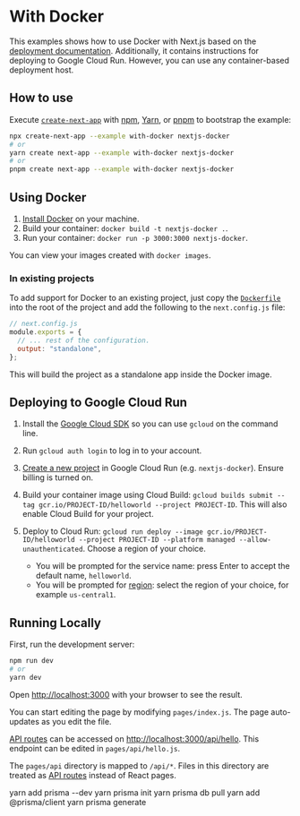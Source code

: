 # With Docker

This examples shows how to use Docker with Next.js based on the [deployment documentation](https://nextjs.org/docs/deployment#docker-image). Additionally, it contains instructions for deploying to Google Cloud Run. However, you can use any container-based deployment host.

## How to use

Execute [`create-next-app`](https://github.com/vercel/next.js/tree/canary/packages/create-next-app) with [npm](https://docs.npmjs.com/cli/init), [Yarn](https://yarnpkg.com/lang/en/docs/cli/create/), or [pnpm](https://pnpm.io) to bootstrap the example:

```bash
npx create-next-app --example with-docker nextjs-docker
# or
yarn create next-app --example with-docker nextjs-docker
# or
pnpm create next-app --example with-docker nextjs-docker
```

## Using Docker

1. [Install Docker](https://docs.docker.com/get-docker/) on your machine.
1. Build your container: `docker build -t nextjs-docker .`.
1. Run your container: `docker run -p 3000:3000 nextjs-docker`.

You can view your images created with `docker images`.

### In existing projects

To add support for Docker to an existing project, just copy the [`Dockerfile`](https://github.com/vercel/next.js/blob/canary/examples/with-docker/Dockerfile) into the root of the project and add the following to the `next.config.js` file:

```js
// next.config.js
module.exports = {
  // ... rest of the configuration.
  output: "standalone",
};
```

This will build the project as a standalone app inside the Docker image.

## Deploying to Google Cloud Run

1. Install the [Google Cloud SDK](https://cloud.google.com/sdk/docs/install) so you can use `gcloud` on the command line.
1. Run `gcloud auth login` to log in to your account.
1. [Create a new project](https://cloud.google.com/run/docs/quickstarts/build-and-deploy) in Google Cloud Run (e.g. `nextjs-docker`). Ensure billing is turned on.
1. Build your container image using Cloud Build: `gcloud builds submit --tag gcr.io/PROJECT-ID/helloworld --project PROJECT-ID`. This will also enable Cloud Build for your project.
1. Deploy to Cloud Run: `gcloud run deploy --image gcr.io/PROJECT-ID/helloworld --project PROJECT-ID --platform managed --allow-unauthenticated`. Choose a region of your choice.

   - You will be prompted for the service name: press Enter to accept the default name, `helloworld`.
   - You will be prompted for [region](https://cloud.google.com/run/docs/quickstarts/build-and-deploy#follow-cloud-run): select the region of your choice, for example `us-central1`.

## Running Locally

First, run the development server:

```bash
npm run dev
# or
yarn dev
```

Open [http://localhost:3000](http://localhost:3000) with your browser to see the result.

You can start editing the page by modifying `pages/index.js`. The page auto-updates as you edit the file.

[API routes](https://nextjs.org/docs/api-routes/introduction) can be accessed on [http://localhost:3000/api/hello](http://localhost:3000/api/hello). This endpoint can be edited in `pages/api/hello.js`.

The `pages/api` directory is mapped to `/api/*`. Files in this directory are treated as [API routes](https://nextjs.org/docs/api-routes/introduction) instead of React pages.


yarn add prisma --dev
yarn prisma init
yarn prisma db pull
yarn add @prisma/client
yarn prisma generate
